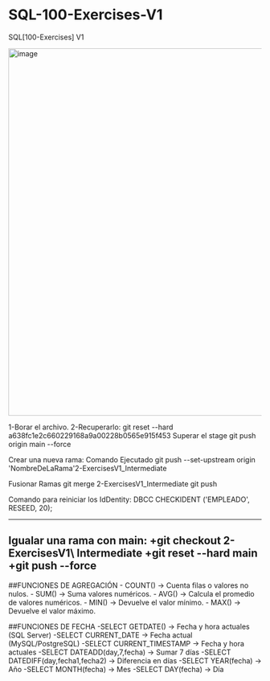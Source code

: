# SQL-100-Exercises-V1
SQL[100-Exercises] V1

<img width="1360" height="731" alt="image" src="https://github.com/user-attachments/assets/78d69186-ae5e-4dfb-a137-a0a4bca408de" />



1-Borar el archivo.
2-Recuperarlo:
git reset --hard a638fc1e2c660229168a9a00228b0565e915f453
Superar el stage
git push origin main --force

Crear una nueva rama:
Comando Ejecutado git push --set-upstream origin 'NombreDeLaRama'2-ExercisesV1_Intermediate

Fusionar Ramas
git merge 2-ExercisesV1_Intermediate
git push

Comando para reiniciar los IdDentity:
DBCC CHECKIDENT ('EMPLEADO', RESEED, 20);


-----------
Igualar una rama con main:
+git checkout 2-ExercisesV1\ Intermediate
+git reset --hard main
+git push --force
------------

##FUNCIONES DE AGREGACIÓN
    - COUNT() → Cuenta filas o valores no nulos.
    - SUM() → Suma valores numéricos.
    - AVG() → Calcula el promedio de valores numéricos.
    - MIN() → Devuelve el valor mínimo.
    - MAX() → Devuelve el valor máximo.
    
##FUNCIONES DE FECHA
    -SELECT GETDATE() → Fecha y hora actuales (SQL Server)
    -SELECT CURRENT_DATE → Fecha actual (MySQL/PostgreSQL)
    -SELECT CURRENT_TIMESTAMP → Fecha y hora actuales
    -SELECT DATEADD(day,7,fecha) → Sumar 7 días
    -SELECT DATEDIFF(day,fecha1,fecha2) → Diferencia en días
    -SELECT YEAR(fecha) → Año
    -SELECT MONTH(fecha) → Mes
    -SELECT DAY(fecha) → Día
